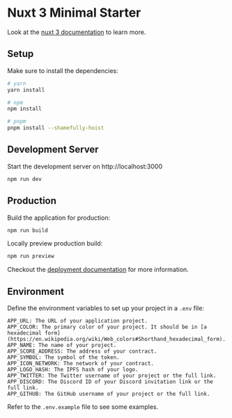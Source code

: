 # Nuxt 3 Minimal Starter

Look at the [nuxt 3 documentation](https://v3.nuxtjs.org) to learn more.

## Setup

Make sure to install the dependencies:

```bash
# yarn
yarn install

# npm
npm install

# pnpm
pnpm install --shamefully-hoist
```

## Development Server

Start the development server on http://localhost:3000

```bash
npm run dev
```

## Production

Build the application for production:

```bash
npm run build
```

Locally preview production build:

```bash
npm run preview
```

Checkout the [deployment documentation](https://v3.nuxtjs.org/guide/deploy/presets) for more information.

## Environment

Define the environment variables to set up your project in a `.env` file:
```
APP_URL: The URL of your application project.
APP_COLOR: The primary color of your project. It should be in [a hexadecimal form](https://en.wikipedia.org/wiki/Web_colors#Shorthand_hexadecimal_form).
APP_NAME: The name of your project.
APP_SCORE_ADDRESS: The address of your contract.
APP_SYMBOL: The symbol of the token.
APP_ICON_NETWORK: The network of your contract.
APP_LOGO_HASH: The IPFS hash of your logo.
APP_TWITTER: The Twitter username of your project or the full link.
APP_DISCORD: The Discord ID of your Discord invitation link or the full link.
APP_GITHUB: The GitHub username of your project or the full link.
```

Refer to the `.env.example` file to see some examples.
